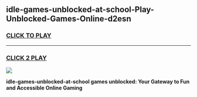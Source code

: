 
## idle-games-unblocked-at-school-Play-Unblocked-Games-Online-d2esn
<h3>
<a href="https://premium76.site?title=idle-games-unblocked-at-school&ref=25A">CLICK TO PLAY</a></h3>
<hr>

<h3>
<a href="https://premium76.site?title=idle-games-unblocked-at-school&ref=25A">CLICK 2 PLAY</a>
  
</h3>

<a href="https://premium76.site?title=idle-games-unblocked-at-school&ref=25A"><img src="https://clearcache.store/games.png"></a>


**idle-games-unblocked-at-school games unblocked: Your Gateway to Fun and Accessible Online Gaming**
